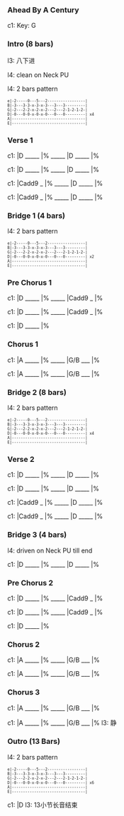 
### Ahead By A Century

c1: Key: G

### Intro (8 bars)

l3: 八下进

l4: clean on Neck PU

l4: 2 bars pattern

<span style="font-size:0.7em; scroll-snap-stop: always; scroll-snap-align: start;">

```
e|-2-----0---5---2-----------------|
B|-3---3-3-x-3-x-3---3---3---------|
G|-2---2-2-x-2-x-2---2---2-1-2-1-2-|
D|-0---0-0-x-0-x-0---0---0---------| x4
A|---------------------------------|
E|---------------------------------|
```
</span>

### Verse 1

c1: |D _____ |% _____ |D _____ |%

c1: |D _____ |% _____ |D _____ |%

c1: |Cadd9 _ |% _____ |D _____ |%

c1: |Cadd9 _ |% _____ |D _____ |%

### Bridge 1 (4 bars)

l4: 2 bars pattern

<span style="font-size:0.7em; scroll-snap-stop: always; scroll-snap-align: start;">

```
e|-2-----0---5---2-----------------|
B|-3---3-3-x-3-x-3---3---3---------|
G|-2---2-2-x-2-x-2---2---2-1-2-1-2-|
D|-0---0-0-x-0-x-0---0---0---------| x2
A|---------------------------------|
E|---------------------------------|
```
</span>

### Pre Chorus 1

c1: |D _____ |% _____ |Cadd9 _ |%

c1: |D _____ |% _____ |Cadd9 _ |%

c1: |D _____ |%

### Chorus 1

c1: |A _____ |% _____ |G/B ___ |%

c1: |A _____ |% _____ |G/B ___ |%

### Bridge 2 (8 bars)

l4: 2 bars pattern

<span style="font-size:0.7em; scroll-snap-stop: always; scroll-snap-align: start;">

```
e|-2-----0---5---2-----------------|
B|-3---3-3-x-3-x-3---3---3---------|
G|-2---2-2-x-2-x-2---2---2-1-2-1-2-|
D|-0---0-0-x-0-x-0---0---0---------| x4
A|---------------------------------|
E|---------------------------------|
```
</span>

### Verse 2

c1: |D _____ |% _____ |D _____ |%

c1: |D _____ |% _____ |D _____ |%

c1: |Cadd9 _ |% _____ |D _____ |%

c1: |Cadd9 _ |% _____ |D _____ |%

### Bridge 3 (4 bars)

l4: driven on Neck PU till end

c1: |D _____ |% _____ |D _____ |%

### Pre Chorus 2

c1: |D _____ |% _____ |Cadd9 _ |%

c1: |D _____ |% _____ |Cadd9 _ |%

c1: |D _____ |%

### Chorus 2

c1: |A _____ |% _____ |G/B ___ |%

c1: |A _____ |% _____ |G/B ___ |%

### Chorus 3

c1: |A _____ |% _____ |G/B ___ |%

c1: |A _____ |% _____ |G/B ___ |%
l3:                    静

### Outro (13 Bars)

l4: 2 bars pattern

<span style="font-size:0.7em; scroll-snap-stop: always; scroll-snap-align: start;">

```
e|-2-----0---5---2-----------------|
B|-3---3-3-x-3-x-3---3---3---------|
G|-2---2-2-x-2-x-2---2---2-1-2-1-2-|
D|-0---0-0-x-0-x-0---0---0---------| x6
A|---------------------------------|
E|---------------------------------|
```
</span>

c1: |D
l3:  13小节长音结束
